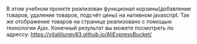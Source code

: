 В этом учебном проекте реализован функционал корзины(добавление товаров, удаление товаров, подсчёт цены) на нативном javascript. Так же отображение товаров на странице реализовано с помощью технологии Ajax. Конечный результат вы можете посмотреть по адрессу: https://vitaliilunev83.github.io/AliExpressBucket/
